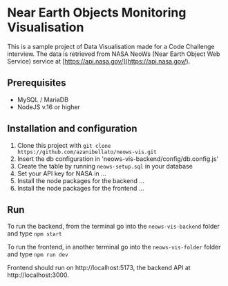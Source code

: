 # Near Earth Objects Monitoring Visualisation

This is a sample project of Data Visualisation made for a Code Challenge interview.
The data is retrieved from NASA NeoWs (Near Earth Object Web Service) service at [https://api.nasa.gov/](https://api.nasa.gov/).

## Prerequisites

- MySQL / MariaDB
- NodeJS v.16 or higher

## Installation and configuration

1. Clone this project with ```git clone https://github.com/azanibellato/neows-vis.git```
2. Insert the db configuration in 'neows-vis-backend/config/db.config.js'
3. Create the table by running `neows-setup.sql` in your database
3. Set your API key for NASA  in ...
4. Install the node packages for the backend ...
4. Install the node packages for the frontend ...

## Run

To run the backend, from the terminal go into the `neows-vis-backend` folder and type
``` npm start ```

To run the frontend, in another terminal go into the `neows-vis-folder` folder and type
``` npm run dev ```

Frontend should run on http://localhost:5173, the backend API at http://localhost:3000.
